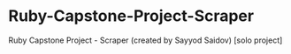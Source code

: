 # Ruby-Capstone-Project-Scraper
Ruby Capstone Project - Scraper (created by Sayyod Saidov) [solo project]
